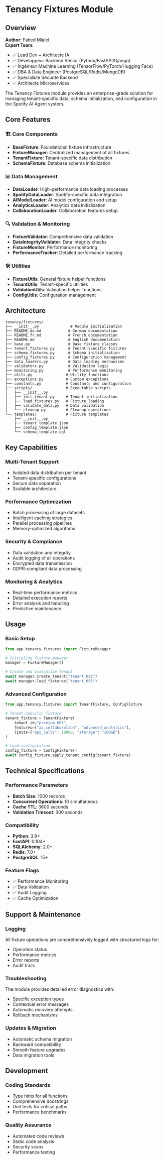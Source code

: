 # Tenancy Fixtures Module

## Overview

**Author:** Fahed Mlaiel  
**Expert Team:**
- ✅ Lead Dev + Architecte IA
- ✅ Développeur Backend Senior (Python/FastAPI/Django)
- ✅ Ingénieur Machine Learning (TensorFlow/PyTorch/Hugging Face)
- ✅ DBA & Data Engineer (PostgreSQL/Redis/MongoDB)
- ✅ Spécialiste Sécurité Backend
- ✅ Architecte Microservices

The Tenancy Fixtures module provides an enterprise-grade solution for managing tenant-specific data, schema initialization, and configuration in the Spotify AI Agent system.

## Core Features

### 🏗️ Core Components
- **BaseFixture**: Foundational fixture infrastructure
- **FixtureManager**: Centralized management of all fixtures
- **TenantFixture**: Tenant-specific data distribution
- **SchemaFixture**: Database schema initialization

### 📊 Data Management
- **DataLoader**: High-performance data loading processes
- **SpotifyDataLoader**: Spotify-specific data integration
- **AIModelLoader**: AI model configuration and setup
- **AnalyticsLoader**: Analytics data initialization
- **CollaborationLoader**: Collaboration features setup

### 🔍 Validation & Monitoring
- **FixtureValidator**: Comprehensive data validation
- **DataIntegrityValidator**: Data integrity checks
- **FixtureMonitor**: Performance monitoring
- **PerformanceTracker**: Detailed performance tracking

### 🛠️ Utilities
- **FixtureUtils**: General fixture helper functions
- **TenantUtils**: Tenant-specific utilities
- **ValidationUtils**: Validation helper functions
- **ConfigUtils**: Configuration management

## Architecture

```
tenancy/fixtures/
├── __init__.py              # Module initialization
├── README.de.md            # German documentation
├── README.fr.md            # French documentation
├── README.md               # English documentation
├── base.py                 # Base fixture classes
├── tenant_fixtures.py      # Tenant-specific fixtures
├── schema_fixtures.py      # Schema initialization
├── config_fixtures.py      # Configuration management
├── data_loaders.py         # Data loading mechanisms
├── validators.py           # Validation logic
├── monitoring.py           # Performance monitoring
├── utils.py               # Utility functions
├── exceptions.py          # Custom exceptions
├── constants.py           # Constants and configuration
├── scripts/               # Executable scripts
│   ├── __init__.py
│   ├── init_tenant.py     # Tenant initialization
│   ├── load_fixtures.py   # Fixture loading
│   ├── validate_data.py   # Data validation
│   └── cleanup.py         # Cleanup operations
└── templates/             # Fixture templates
    ├── __init__.py
    ├── tenant_template.json
    ├── config_template.json
    └── schema_template.sql
```

## Key Capabilities

### Multi-Tenant Support
- Isolated data distribution per tenant
- Tenant-specific configurations
- Secure data separation
- Scalable architecture

### Performance Optimization
- Batch processing of large datasets
- Intelligent caching strategies
- Parallel processing pipelines
- Memory-optimized algorithms

### Security & Compliance
- Data validation and integrity
- Audit logging of all operations
- Encrypted data transmission
- GDPR-compliant data processing

### Monitoring & Analytics
- Real-time performance metrics
- Detailed execution reports
- Error analysis and handling
- Predictive maintenance

## Usage

### Basic Setup
```python
from app.tenancy.fixtures import FixtureManager

# Initialize fixture manager
manager = FixtureManager()

# Create and initialize tenant
await manager.create_tenant("tenant_001")
await manager.load_fixtures("tenant_001")
```

### Advanced Configuration
```python
from app.tenancy.fixtures import TenantFixture, ConfigFixture

# Tenant-specific fixture
tenant_fixture = TenantFixture(
    tenant_id="premium_001",
    features=["ai_collaboration", "advanced_analytics"],
    limits={"api_calls": 10000, "storage": "100GB"}
)

# Load configuration
config_fixture = ConfigFixture()
await config_fixture.apply_tenant_config(tenant_fixture)
```

## Technical Specifications

### Performance Parameters
- **Batch Size**: 1000 records
- **Concurrent Operations**: 10 simultaneous
- **Cache TTL**: 3600 seconds
- **Validation Timeout**: 300 seconds

### Compatibility
- **Python**: 3.9+
- **FastAPI**: 0.104+
- **SQLAlchemy**: 2.0+
- **Redis**: 7.0+
- **PostgreSQL**: 15+

### Feature Flags
- ✅ Performance Monitoring
- ✅ Data Validation
- ✅ Audit Logging
- ✅ Cache Optimization

## Support & Maintenance

### Logging
All fixture operations are comprehensively logged with structured logs for:
- Operation status
- Performance metrics
- Error reports
- Audit trails

### Troubleshooting
The module provides detailed error diagnostics with:
- Specific exception types
- Contextual error messages
- Automatic recovery attempts
- Rollback mechanisms

### Updates & Migration
- Automatic schema migration
- Backward compatibility
- Smooth feature upgrades
- Data migration tools

## Development

### Coding Standards
- Type hints for all functions
- Comprehensive docstrings
- Unit tests for critical paths
- Performance benchmarks

### Quality Assurance
- Automated code reviews
- Static code analysis
- Security scans
- Performance testing
